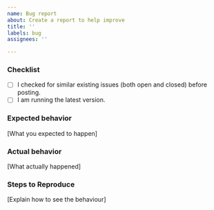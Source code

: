 ```yaml
---
name: Bug report
about: Create a report to help improve
title: ''
labels: bug
assignees: ''

---
```


<!--
Please only post a bug report if you are willing to perform some testing to help solve the problem. 
-->

### Checklist
- [ ] I checked for similar existing issues (both open and closed) before posting.
- [ ] I am running the latest version.

### Expected behavior
[What you expected to happen]

### Actual behavior
[What actually happened]

<!--
    Check the browser console logs for possible errors (see: https://zapier.com/help/troubleshoot/behavior/view-and-save-your-browser-console-logs)
-->

### Steps to Reproduce
[Explain how to see the behaviour]